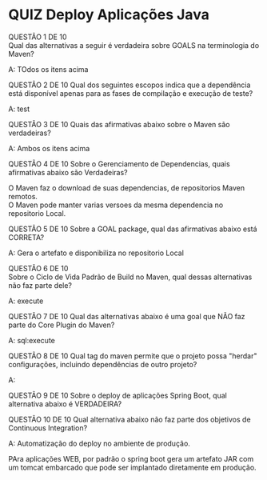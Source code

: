 # QUIZ Deploy Aplicações Java  
  
QUESTÃO 1 DE 10  
Qual das alternativas a seguir é verdadeira sobre GOALS na terminologia do Maven?  
    
A: TOdos os itens acima  
  
QUESTÃO 2 DE 10
Qual dos seguintes escopos indica que a dependência está disponível apenas para as fases de compilação e execução de teste?  
  
A: test  
  
QUESTÃO 3 DE 10
Quais das afirmativas abaixo sobre o Maven são verdadeiras?  
  
A: Ambos os itens acima  
  
QUESTÃO 4 DE 10
Sobre o Gerenciamento de Dependencias, quais afirmativas abaixo são Verdadeiras?  
  
O Maven faz o download de suas dependencias, de repositorios Maven remotos.  
O Maven pode manter varias versoes da mesma dependencia no repositorio Local.  
  
QUESTÃO 5 DE 10
Sobre a GOAL package, qual das afirmativas abaixo está CORRETA?  
  
A: Gera o artefato e disponibiliza no repositorio Local
  
QUESTÃO 6 DE 10  
Sobre o Ciclo de Vida Padrão de Build no Maven, qual dessas alternativas não faz parte dele?  
  
A: execute  
    
QUESTÃO 7 DE 10
Qual das alternativas abaixo é uma goal que NÃO faz parte do Core Plugin do Maven?  
  
A: sql:execute
  
QUESTÃO 8 DE 10
Qual tag do maven permite que o projeto possa "herdar" configurações, incluindo dependências de outro projeto?  
  
A: <parent>
  
QUESTÃO 9 DE 10
Sobre o deploy de aplicações Spring Boot, qual alternativa abaixo é VERDADEIRA?  
  
QUESTÃO 10 DE 10
Qual alternativa abaixo não faz parte dos objetivos de Continuous Integration?  
  
A: Automatização do deploy no ambiente de produção.  
  
PAra aplicações WEB, por padrão o spring boot gera um artefato JAR com um tomcat embarcado que pode ser implantado diretamente em produção.
  
